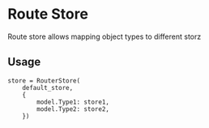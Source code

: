 # Route Store
Route store allows mapping object types to different storz

## Usage
```
store = RouterStore(
    default_store,
    {
        model.Type1: store1,
        model.Type2: store2,
    })
```
